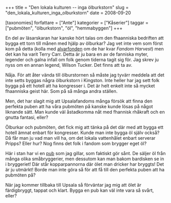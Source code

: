 +++
title = "Den lokala kulturen -- inga ölburkstorn"
slug = "den_lokala_kulturen_inga_olburkstorn"
date = 2008-09-20

[taxonomies]
forfattare = ["Ante"]
kategorier = ["Kåserier"]
taggar = ["pubmöten", "ölburkstorn", "öl", "hemmabyggen"]
+++

En del av läsarskaran har kanske hört talas om den fhaanniska bedriften att bygga ett torn till månen med hjälp av ölburkar? Jag vet inte vem som först kom på detta (kolla med <a href="http://www.alvarfonden.org/bok/sf.html">alvarfonden</a> om de har kvar <i>Fandom Harvest</i>) men det kan ha varit Terry Carr. Detta är ju bara en av de fanniska myter, legender och galna infall om folk genom tiderna tagit sig för. Jag skrev ju nyss om en annan legend, Wilson Tucker. Det finns att ta av.

Nåja. För att åter vända till ölburstornen så måste jag tyvärr meddela att det inte setts byggas några ölburkstorn i Kingston. Inte heller har jag sett folk bygga på ett hotell att ha kongresser i. Det är helt enkelt inte så mycket fhaanniska geist här. Som på så många andra ställen.

Men, det har slagit mig att Upsalafandoms många försök att finna den perfekta puben att ha våra pubmöten på kanske kunde lösas på något liknande sätt. Man kunde väl åstadkomma nåt med fhannisk rhåkraft och en gnutta fantasi, eller?

Ölburkar och pubmöten, det fick mig att tänka på det där med att bygga ett hotell ämnat enbart för kongresser. Kunde man inte bygga öl själv också? Då får man ju vad man vill ha, om det lokala vattenhålet enbart serverar Pripps? Eller hur? Nog finns det folk i fandom som brygger eget öl?

Här i stan har vi en <a href="http://beerblog.genx40.com/archive/2005/january/kingstonbrewing">pub</a> som jag gillar, som faktiskt gör sånt. De säljer öl från många olika småbryggerier, men dessutom kan man bakom bardisken se in i bryggeriet! Där står kopparpannorna där ölet man dricker har bryggts! Det är ju utmärkt! Borde man inte göra så för att få till den perfekta puben att ha pubmöten på?

När jag kommer tillbaka till Upsala så förväntar jag mig att ölet är färdigbryggt, tappat och klart. Bygga en pub kan väl inte vara så svårt, eller?
